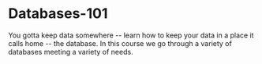Databases-101
=============

You gotta keep data somewhere -- learn how to keep your data in a place it calls home -- the database.  In this course we go through a variety of databases meeting a variety of needs.
